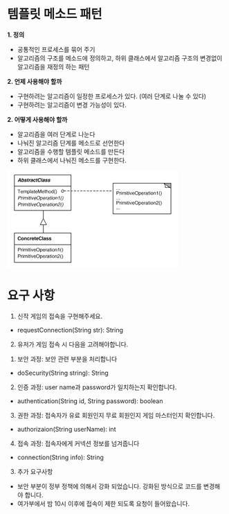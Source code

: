 # 템플릿 메소드 패턴
 <b> 1. 정의</b>
  - 공통적인 프로세스를 묶어 주기
  - 알고리즘의 구조를 메소드에 정의하고, 하위 클래스에서 알고리즘 구조의  변경없이 알고리즘을 재정의 하는 패턴
 
 <b> 2. 언제 사용해야 할까</b>
  - 구현하려는 알고리즘이 일정한 프로세스가 있다. (여러 단계로 나눌 수 있다)
  - 구현하려는 알고리즘이 변경 가능성이 있다.
 
 <b> 2. 어떻게 사용해야 할까</b>
  - 알고리즘을 여러 단계로 나눈다
  - 나눠진 알고리즘 단계를 메소드로 선언한다
  - 알고리즘을 수행할 템플릿 메소드를 만든다
  - 하위 클래스에서 나눠진 메소드를 구현한다.
   
![alt text](tmethod.gif)


# 요구 사항
1. 신작 게임의 접속을 구현해주세요.
 - requestConnection(String str): String
2. 유저가 게임 접속 시 다음을 고려해야합니다.
 1) 보안 과정: 보안 관련 부분을 처리합니다
   - doSecurity(String string): String
 2) 인증 과정: user name과 password가 일치하는지 확인합니다.
   - authentication(String id, String password): boolean
 3) 권한 과정: 접속자가 유료 회원인지 무료 회원인지 게임 마스터인지 확인합니다.
   - authorizaion(String userName): int
 4) 접속 과정: 접속자에게 커넥션 정보를 넘겨줍니다
   - connection(String info): String
   
3. 추가 요구사항
 - 보안 부분이 정부 정책에 의해서 강화 되었습니다. 강화된 방식으로 코드를 변경해야 합니다.
 - 여가부에서 밤 10시 이후에 접속이 제한 되도록 요청이 들어왔습니다.